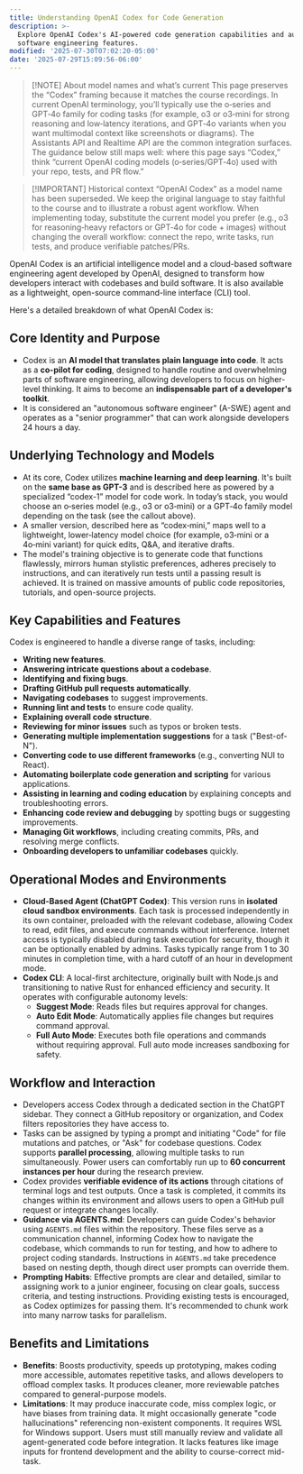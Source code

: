 ```yaml
---
title: Understanding OpenAI Codex for Code Generation
description: >-
  Explore OpenAI Codex's AI-powered code generation capabilities and autonomous
  software engineering features.
modified: '2025-07-30T07:02:20-05:00'
date: '2025-07-29T15:09:56-06:00'
---
```


> [!NOTE] About model names and what’s current
> This page preserves the “Codex” framing because it matches the course recordings. In current OpenAI terminology, you’ll typically use the o‑series and GPT‑4o family for coding tasks (for example, o3 or o3‑mini for strong reasoning and low‑latency iterations, and GPT‑4o variants when you want multimodal context like screenshots or diagrams). The Assistants API and Realtime API are the common integration surfaces. The guidance below still maps well: where this page says “Codex,” think “current OpenAI coding models (o‑series/GPT‑4o) used with your repo, tests, and PR flow.”

> [!IMPORTANT] Historical context
> “OpenAI Codex” as a model name has been superseded. We keep the original language to stay faithful to the course and to illustrate a robust agent workflow. When implementing today, substitute the current model you prefer (e.g., o3 for reasoning‑heavy refactors or GPT‑4o for code + images) without changing the overall workflow: connect the repo, write tasks, run tests, and produce verifiable patches/PRs.

OpenAI Codex is an artificial intelligence model and a cloud-based software engineering agent developed by OpenAI, designed to transform how developers interact with codebases and build software. It is also available as a lightweight, open-source command-line interface (CLI) tool.

Here's a detailed breakdown of what OpenAI Codex is:

## Core Identity and Purpose

- Codex is an **AI model that translates plain language into code**. It acts as a **co-pilot for coding**, designed to handle routine and overwhelming parts of software engineering, allowing developers to focus on higher-level thinking. It aims to become an **indispensable part of a developer's toolkit**.
- It is considered an "autonomous software engineer" (A-SWE) agent and operates as a "senior programmer" that can work alongside developers 24 hours a day.

## Underlying Technology and Models

- At its core, Codex utilizes **machine learning and deep learning**. It's built on the **same base as GPT-3** and is described here as powered by a specialized “codex-1” model for code work. In today’s stack, you would choose an o‑series model (e.g., o3 or o3‑mini) or a GPT‑4o family model depending on the task (see the callout above).
- A smaller version, described here as “codex‑mini,” maps well to a lightweight, lower‑latency model choice (for example, o3‑mini or a 4o‑mini variant) for quick edits, Q&A, and iterative drafts.
- The model's training objective is to generate code that functions flawlessly, mirrors human stylistic preferences, adheres precisely to instructions, and can iteratively run tests until a passing result is achieved. It is trained on massive amounts of public code repositories, tutorials, and open-source projects.

## Key Capabilities and Features

Codex is engineered to handle a diverse range of tasks, including:

- **Writing new features**.
- **Answering intricate questions about a codebase**.
- **Identifying and fixing bugs**.
- **Drafting GitHub pull requests automatically**.
- **Navigating codebases** to suggest improvements.
- **Running lint and tests** to ensure code quality.
- **Explaining overall code structure**.
- **Reviewing for minor issues** such as typos or broken tests.
- **Generating multiple implementation suggestions** for a task ("Best-of-N").
- **Converting code to use different frameworks** (e.g., converting NUI to React).
- **Automating boilerplate code generation and scripting** for various applications.
- **Assisting in learning and coding education** by explaining concepts and troubleshooting errors.
- **Enhancing code review and debugging** by spotting bugs or suggesting improvements.
- **Managing Git workflows**, including creating commits, PRs, and resolving merge conflicts.
- **Onboarding developers to unfamiliar codebases** quickly.

## Operational Modes and Environments

- **Cloud-Based Agent (ChatGPT Codex)**: This version runs in **isolated cloud sandbox environments**. Each task is processed independently in its own container, preloaded with the relevant codebase, allowing Codex to read, edit files, and execute commands without interference. Internet access is typically disabled during task execution for security, though it can be optionally enabled by admins. Tasks typically range from 1 to 30 minutes in completion time, with a hard cutoff of an hour in development mode.
- **Codex CLI**: A local-first architecture, originally built with Node.js and transitioning to native Rust for enhanced efficiency and security. It operates with configurable autonomy levels:
  - **Suggest Mode**: Reads files but requires approval for changes.
  - **Auto Edit Mode**: Automatically applies file changes but requires command approval.
  - **Full Auto Mode**: Executes both file operations and commands without requiring approval. Full auto mode increases sandboxing for safety.

## Workflow and Interaction

- Developers access Codex through a dedicated section in the ChatGPT sidebar. They connect a GitHub repository or organization, and Codex filters repositories they have access to.
- Tasks can be assigned by typing a prompt and initiating "Code" for file mutations and patches, or "Ask" for codebase questions. Codex supports **parallel processing**, allowing multiple tasks to run simultaneously. Power users can comfortably run up to **60 concurrent instances per hour** during the research preview.
- Codex provides **verifiable evidence of its actions** through citations of terminal logs and test outputs. Once a task is completed, it commits its changes within its environment and allows users to open a GitHub pull request or integrate changes locally.
- **Guidance via AGENTS.md**: Developers can guide Codex's behavior using `AGENTS.md` files within the repository. These files serve as a communication channel, informing Codex how to navigate the codebase, which commands to run for testing, and how to adhere to project coding standards. Instructions in `AGENTS.md` take precedence based on nesting depth, though direct user prompts can override them.
- **Prompting Habits**: Effective prompts are clear and detailed, similar to assigning work to a junior engineer, focusing on clear goals, success criteria, and testing instructions. Providing existing tests is encouraged, as Codex optimizes for passing them. It's recommended to chunk work into many narrow tasks for parallelism.

## Benefits and Limitations

- **Benefits**: Boosts productivity, speeds up prototyping, makes coding more accessible, automates repetitive tasks, and allows developers to offload complex tasks. It produces cleaner, more reviewable patches compared to general-purpose models.
- **Limitations**: It may produce inaccurate code, miss complex logic, or have biases from training data. It might occasionally generate "code hallucinations" referencing non-existent components. It requires WSL for Windows support. Users must still manually review and validate all agent-generated code before integration. It lacks features like image inputs for frontend development and the ability to course-correct mid-task.
